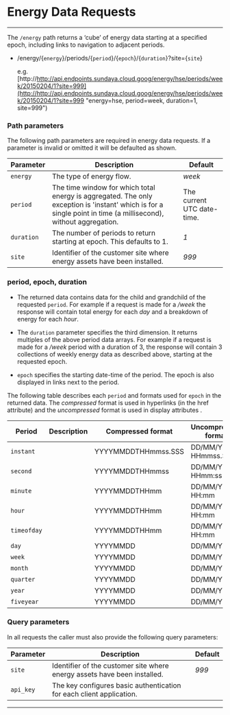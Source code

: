 # Energy Data Requests
---

The `/energy` path returns a ‘cube’ of energy data starting at a specified epoch, including links to navigation to adjacent periods. 

- /energy/{`energy`}/periods/{`period`}/{`epoch`}/{`duration`}?site={`site`}

    e.g. [http://http://api.endpoints.sundaya.cloud.goog/energy/hse/periods/week/20150204/1?site=999](http://http://api.endpoints.sundaya.cloud.goog/energy/hse/periods/week/20150204/1?site=999 "energy=hse, period=week, duration=1, site=999")

### Path parameters

The following path parameters are required in energy data requests. If a parameter is invalid or omitted it will be defaulted as shown.   

Parameter | Description | Default
--- | --- | --- 
`energy` | The type of energy flow. | *week*
`period` | The time window for which total energy is aggregated. The only exception is 'instant' which is for a single point in time (a millisecond), without aggregation. | The current UTC date-time.
`duration` | The number of periods to return starting at epoch. This defaults to 1. | *1*
`site` | Identifier of the customer site where energy assets have been installed. | *999*

### period, epoch, duration
- The returned data contains data for the child and grandchild of the requested `period`. For example if a request is made for a */week* the response will contain total energy for each *day* and a breakdown of energy for each *hour*. 

- The `duration` parameter specifies the third dimension. It returns multiples of the above period data arrays. For example if a request is made for a */week* period with a duration of 3, the response will contain 3 collections of weekly energy data as described above, starting at the requested epoch. 

- `epoch` specifies  the starting date-time of the period. The epoch is also displayed in links next to the period. 

The following table describes each `period` and formats used for `epoch` in the returned data. The *compressed* format is used in hyperlinks (in the href attribute) and the *uncompressed* format is used in display attributes .

Period | Description | Compressed format | Uncompressed format
--- | --- | --- | --- 
`instant` |   | YYYYMMDDTHHmmss.SSS | DD/MM/YY HHmmss.SSS
`second` |   | YYYYMMDDTHHmmss | DD/MM/YY HHmm:ss
`minute` |   | YYYYMMDDTHHmm | DD/MM/YY HH:mm
`hour` |   | YYYYMMDDTHHmm | DD/MM/YY HH:mm
`timeofday` |   | YYYYMMDDTHHmm | DD/MM/YY HH:mm
`day` |   | YYYYMMDD | DD/MM/YY
`week` |   | YYYYMMDD | DD/MM/YY
`month` |   | YYYYMMDD | DD/MM/YY
`quarter` |   | YYYYMMDD | DD/MM/YY
`year` |   | YYYYMMDD | DD/MM/YY
`fiveyear` |   | YYYYMMDD | DD/MM/YY

### Query parameters
In all requests the caller must also provide the following query parameters:

Parameter | Description | Default
--- | --- | --- 
`site` | Identifier of the customer site where energy assets have been installed. | *999*
`api_key` | The key configures basic authentication for each client application. | 


---